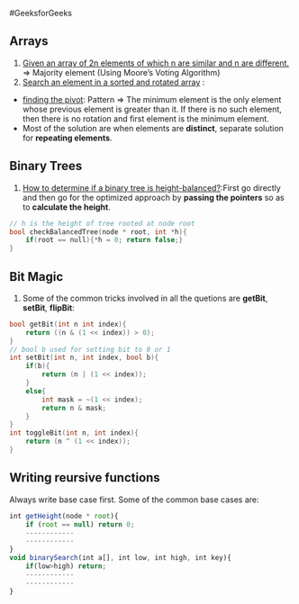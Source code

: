 #GeeksforGeeks

## Arrays
1. [Given an array of 2n elements of which n are similar and n are different.](http://stackoverflow.com/questions/6655536/given-an-array-of-2n-elements-of-which-n-are-similar-and-n-are-different) => Majority element (Using Moore’s Voting Algorithm)
2. [Search an element in a sorted and rotated array](http://www.geeksforgeeks.org/search-an-element-in-a-sorted-and-pivoted-array/) : 
  * [finding the pivot](http://www.geeksforgeeks.org/find-minimum-element-in-a-sorted-and-rotated-array/): Pattern => The minimum element is the only element whose previous element is greater than it. If there is no such element, then there is no rotation and first element is the minimum element.
  * Most of the solution are when elements are __distinct__, separate solution for __repeating elements__.

## Binary Trees
1. [How to determine if a binary tree is height-balanced?](http://www.geeksforgeeks.org/how-to-determine-if-a-binary-tree-is-balanced/):First go directly and then go for the optimized approach by **passing the pointers** so as to **calculate the height**.
```C
// h is the height of tree rooted at node root
bool checkBalancedTree(node * root, int *h){
	if(root == null){*h = 0; return false;}
}
```

## Bit Magic
1. Some of the common tricks involved in all the quetions are **getBit**, **setBit**, **flipBit**:
```C
bool getBit(int n int index){
	return ((n & (1 << index)) > 0);
}
// bool b used for setting bit to 0 or 1
int setBit(int n, int index, bool b){
	if(b){
		return (n | (1 << index));
	}
	else{
		int mask = ~(1 << index);
		return n & mask;
	}
}
int toggleBit(int n, int index){
	return (n ^ (1 << index));
}
```

## Writing reursive functions
Always write base case first. Some of the common base cases are:
```javascript
int getHeight(node * root){
	if (root == null) return 0;
	------------
	------------
}
void binarySearch(int a[], int low, int high, int key){
	if(low>high) return;
	------------
	------------
}
```

